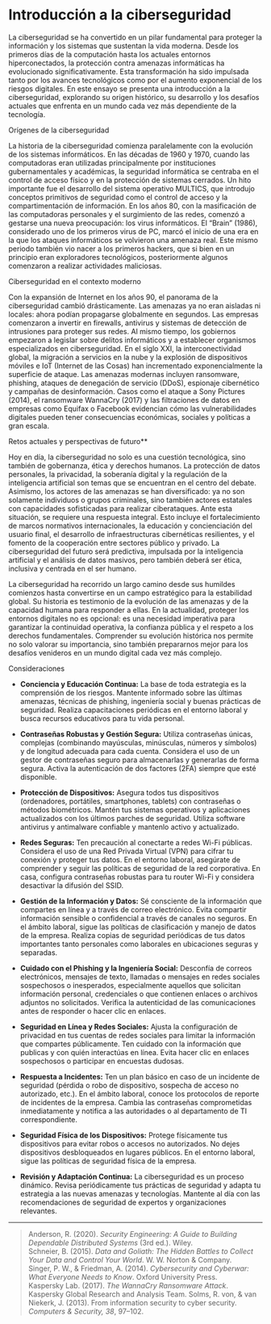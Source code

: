 # Introducción a la ciberseguridad 

La ciberseguridad se ha convertido en un pilar fundamental para proteger la información y los sistemas que sustentan la vida moderna. Desde los primeros días de la computación hasta los actuales entornos hiperconectados, la protección contra amenazas informáticas ha evolucionado significativamente. Esta transformación ha sido impulsada tanto por los avances tecnológicos como por el aumento exponencial de los riesgos digitales. En este ensayo se presenta una introducción a la ciberseguridad, explorando su origen histórico, su desarrollo y los desafíos actuales que enfrenta en un mundo cada vez más dependiente de la tecnología.

Orígenes de la ciberseguridad

La historia de la ciberseguridad comienza paralelamente con la evolución de los sistemas informáticos. En las décadas de 1960 y 1970, cuando las computadoras eran utilizadas principalmente por instituciones gubernamentales y académicas, la seguridad informática se centraba en el control de acceso físico y en la protección de sistemas cerrados. Un hito importante fue el desarrollo del sistema operativo MULTICS, que introdujo conceptos primitivos de seguridad como el control de acceso y la compartimentación de información. En los años 80, con la masificación de las computadoras personales y el surgimiento de las redes, comenzó a gestarse una nueva preocupación: los virus informáticos. El “Brain” (1986), considerado uno de los primeros virus de PC, marcó el inicio de una era en la que los ataques informáticos se volvieron una amenaza real. Este mismo periodo también vio nacer a los primeros hackers, que si bien en un principio eran exploradores tecnológicos, posteriormente algunos comenzaron a realizar actividades maliciosas.

Ciberseguridad en el contexto moderno

Con la expansión de Internet en los años 90, el panorama de la ciberseguridad cambió drásticamente. Las amenazas ya no eran aisladas ni locales: ahora podían propagarse globalmente en segundos. Las empresas comenzaron a invertir en firewalls, antivirus y sistemas de detección de intrusiones para proteger sus redes. Al mismo tiempo, los gobiernos empezaron a legislar sobre delitos informáticos y a establecer organismos especializados en ciberseguridad. En el siglo XXI, la interconectividad global, la migración a servicios en la nube y la explosión de dispositivos móviles e IoT (Internet de las Cosas) han incrementado exponencialmente la superficie de ataque. Las amenazas modernas incluyen ransomware, phishing, ataques de denegación de servicio (DDoS), espionaje cibernético y campañas de desinformación. Casos como el ataque a Sony Pictures (2014), el ransomware WannaCry (2017) y las filtraciones de datos en empresas como Equifax o Facebook evidencian cómo las vulnerabilidades digitales pueden tener consecuencias económicas, sociales y políticas a gran escala.

Retos actuales y perspectivas de futuro**

Hoy en día, la ciberseguridad no solo es una cuestión tecnológica, sino también de gobernanza, ética y derechos humanos. La protección de datos personales, la privacidad, la soberanía digital y la regulación de la inteligencia artificial son temas que se encuentran en el centro del debate. Asimismo, los actores de las amenazas se han diversificado: ya no son solamente individuos o grupos criminales, sino también actores estatales con capacidades sofisticadas para realizar ciberataques. Ante esta situación, se requiere una respuesta integral. Esto incluye el fortalecimiento de marcos normativos internacionales, la educación y concienciación del usuario final, el desarrollo de infraestructuras cibernéticas resilientes, y el fomento de la cooperación entre sectores público y privado. La ciberseguridad del futuro será predictiva, impulsada por la inteligencia artificial y el análisis de datos masivos, pero también deberá ser ética, inclusiva y centrada en el ser humano.

La ciberseguridad ha recorrido un largo camino desde sus humildes comienzos hasta convertirse en un campo estratégico para la estabilidad global. Su historia es testimonio de la evolución de las amenazas y de la capacidad humana para responder a ellas. En la actualidad, proteger los entornos digitales no es opcional: es una necesidad imperativa para garantizar la continuidad operativa, la confianza pública y el respeto a los derechos fundamentales. Comprender su evolución histórica nos permite no solo valorar su importancia, sino también prepararnos mejor para los desafíos venideros en un mundo digital cada vez más complejo.


Consideraciones

- **Conciencia y Educación Continua:** La base de toda estrategia es la comprensión de los riesgos. Mantente informado sobre las últimas amenazas, técnicas de phishing, ingeniería social y buenas prácticas de seguridad. Realiza capacitaciones periódicas en el entorno laboral y busca recursos educativos para tu vida personal.

- **Contraseñas Robustas y Gestión Segura:** Utiliza contraseñas únicas, complejas (combinando mayúsculas, minúsculas, números y símbolos) y de longitud adecuada para cada cuenta. Considera el uso de un gestor de contraseñas seguro para almacenarlas y generarlas de forma segura. Activa la autenticación de dos factores (2FA) siempre que esté disponible.

- **Protección de Dispositivos:** Asegura todos tus dispositivos (ordenadores, portátiles, smartphones, tablets) con contraseñas o métodos biométricos. Mantén tus sistemas operativos y aplicaciones actualizados con los últimos parches de seguridad. Utiliza software antivirus y antimalware confiable y mantenlo activo y actualizado.

- **Redes Seguras:** Ten precaución al conectarte a redes Wi-Fi públicas. Considera el uso de una Red Privada Virtual (VPN) para cifrar tu conexión y proteger tus datos. En el entorno laboral, asegúrate de comprender y seguir las políticas de seguridad de la red corporativa. En casa, configura contraseñas robustas para tu router Wi-Fi y considera desactivar la difusión del SSID.

- **Gestión de la Información y Datos:** Sé consciente de la información que compartes en línea y a través de correo electrónico. Evita compartir información sensible o confidencial a través de canales no seguros. En el ámbito laboral, sigue las políticas de clasificación y manejo de datos de la empresa. Realiza copias de seguridad periódicas de tus datos importantes tanto personales como laborales en ubicaciones seguras y separadas.

- **Cuidado con el Phishing y la Ingeniería Social:** Desconfía de correos electrónicos, mensajes de texto, llamadas o mensajes en redes sociales sospechosos o inesperados, especialmente aquellos que solicitan información personal, credenciales o que contienen enlaces o archivos adjuntos no solicitados. Verifica la autenticidad de las comunicaciones antes de responder o hacer clic en enlaces.

- **Seguridad en Línea y Redes Sociales:** Ajusta la configuración de privacidad en tus cuentas de redes sociales para limitar la información que compartes públicamente. Ten cuidado con la información que publicas y con quién interactúas en línea. Evita hacer clic en enlaces sospechosos o participar en encuestas dudosas.

- **Respuesta a Incidentes:** Ten un plan básico en caso de un incidente de seguridad (pérdida o robo de dispositivo, sospecha de acceso no autorizado, etc.). En el ámbito laboral, conoce los protocolos de reporte de incidentes de la empresa. Cambia las contraseñas comprometidas inmediatamente y notifica a las autoridades o al departamento de TI correspondiente.

- **Seguridad Física de los Dispositivos:** Protege físicamente tus dispositivos para evitar robos o accesos no autorizados. No dejes dispositivos desbloqueados en lugares públicos. En el entorno laboral, sigue las políticas de seguridad física de la empresa.

- **Revisión y Adaptación Continua:** La ciberseguridad es un proceso dinámico. Revisa periódicamente tus prácticas de seguridad y adapta tu estrategia a las nuevas amenazas y tecnologías. Mantente al día con las recomendaciones de seguridad de expertos y organizaciones relevantes.

__________________
> Anderson, R. (2020). *Security Engineering: A Guide to Building Dependable Distributed Systems* (3rd ed.). Wiley.  
> Schneier, B. (2015). *Data and Goliath: The Hidden Battles to Collect Your Data and Control Your World*. W. W. Norton & Company.  
> Singer, P. W., & Friedman, A. (2014). *Cybersecurity and Cyberwar: What Everyone Needs to Know*. Oxford University Press.  
> Kaspersky Lab. (2017). *The WannaCry Ransomware Attack*. Kaspersky Global Research and Analysis Team.
> Solms, R. von, & van Niekerk, J. (2013). From information security to cyber security. *Computers & Security, 38*, 97–102.

